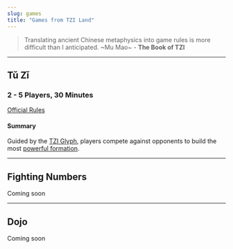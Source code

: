 ```yaml
---
slug: games
title: "Games from TZI Land"
---
```

>Translating ancient Chinese metaphysics into game rules 
is more difficult than I anticipated. ~Mu Mao~ - **The Book of TZI**

---

## Tǔ Zǐ
### 2 - 5 Players, 30 Minutes
[Official Rules](tu-zi)
#### Summary
Guided by the [TZI Glyph](tzi-glyph), players compete against opponents to build the most [powerful formation](formations).

---

## Fighting Numbers
Coming soon

---

## Dojo
Coming soon